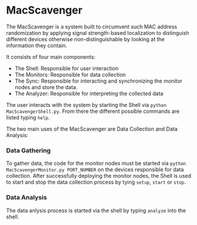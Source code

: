 # MacScavenger

The MacScavenger is a system built to  circumvent such 
MAC address randomization by applying signal 
strength-based localization to distinguish different 
devices otherwise non-distinguishable by looking at 
the information they contain.

It consists of four main components:
- The Shell: Responsible for user interaction
- The Monitors: Responsible for data collection
- The Sync: Responsible for interacting and synchronizing the monitor nodes and store the data.
- The Analyzer: Responsible for interpreting the collected data

The user interacts with the system by starting the Shell via
`python  MacScavengerShell.py`. From there the different possible commands
 are listed typing `help`.
 
 The two main uses of the MacScavenger are Data Collection and Data Analysis:
 ### Data Gathering
 To gather data, the code for the monitor nodes must be started via `python MacScavengerMonitor.py PORT_NUMBER` on the devices responsible for data collection.
 After successfully deploying the monitor nodes, the Shell is used to start and stop the data collection process by tying
 `setup`, `start` or `stop`.
 
 ### Data Analysis
The data anlysis process is started via the shell by typing
`analyze` into the shell.